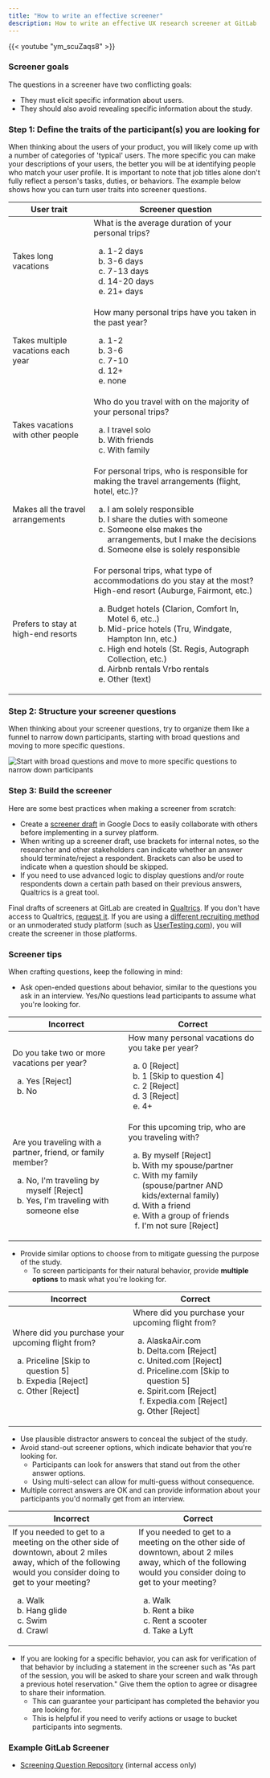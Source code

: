 ```yaml
---
title: "How to write an effective screener"
description: How to write an effective UX research screener at GitLab
---
```


{{< youtube "ym_scuZaqs8" >}}

### Screener goals

The questions in a screener have two conflicting goals:

- They must elicit specific information about users.
- They should also avoid revealing specific information about the study.

### Step 1: Define the traits of the participant(s) you are looking for

When thinking about the users of your product, you will likely come up with a number of categories of 'typical' users. The more specific you can make your descriptions of your users, the better you will be at identifying people who match your user profile. It is important to note that job titles alone don't fully reflect a person's tasks, duties, or behaviors. The example below shows how you can turn user traits into screener questions.

| User trait                          | Screener question                                                                                                                                                                                                                                                                                                           |
|-------------------------------------|-----------------------------------------------------------------------------------------------------------------------------------------------------------------------------------------------------------------------------------------------------------------------------------------------------------------------------|
| Takes long vacations                | What is the average duration of your personal trips? <ol type="a"><li>1-2 days</li><li>3-6 days</li><li>7-13 days</li><li>14-20 days</li><li>21+ days</li></ol>     |
| Takes multiple vacations each year  | How many personal trips have you taken in the past year? <ol type="a"><li>1-2</li> <li>3-6</li> <li>7-10</li><li>12+</li><li>none</li></ol>                                                                                                                                                                                                                                             |
| Takes vacations with other people   | Who do you travel with on the majority of your personal trips? <ol type="a"><li>I travel solo</li> <li>With friends</li><li>With family</li></ol>                                                                                                                                                                                                                  |
| Makes all the travel arrangements   | For personal trips, who is responsible for making the travel arrangements (flight, hotel, etc.)? <ol type="a"><li>I am solely responsible</li><li>I share the duties with someone</li><li>Someone else makes the arrangements, but I make the decisions</li><li>Someone else is solely responsible</li></ol>                                                                 |
| Prefers to stay at high-end resorts | For personal trips, what type of accommodations do you stay at the most? High-end resort (Auburge, Fairmont, etc.) <ol type="a"><li>Budget hotels (Clarion, Comfort In, Motel 6, etc..)</li><li>Mid-price hotels (Tru, Windgate, Hampton Inn, etc.)</li><li>High end hotels (St. Regis, Autograph Collection, etc.)</li><li>Airbnb rentals Vrbo rentals </li><li>Other (text)</li></ol> |

### Step 2: Structure your screener questions

When thinking about your screener questions, try to organize them like a funnel to narrow down participants, starting with broad questions and moving to more specific questions.

![Start with broad questions and move to more specific questions to narrow down participants](/images/product/ux/ux-research/screener_funnel.png)

### Step 3: Build the screener

Here are some best practices when making a screener from scratch:

- Create a [screener draft](https://docs.google.com/document/d/1k_6D-IKByLel7KCHhLOhTTDOS91B4CiQXQdPudYQV5U/copy) in Google Docs to easily collaborate with others before implementing in a survey platform.
- When writing up a screener draft, use brackets for internal notes, so the researcher and other stakeholders can indicate whether an answer should terminate/reject a respondent. Brackets can also be used to indicate when a question should be skipped.
- If you need to use advanced logic to display questions and/or route respondents down a certain path based on their previous answers, Qualtrics is a great tool.

Final drafts of screeners at GitLab are created in [Qualtrics](/handbook/product/ux/ux-research/surveys/qualtrics/). If you don't have access to Qualtrics, [request it](/handbook/security/corporate/end-user-services/onboarding-access-requests/access-requests/). If you are using a [different recruiting method](/handbook/product/ux/ux-research-coordination/recruitment-methods) or an unmoderated study platform (such as [UserTesting.com](https://www.usertesting.com/)), you will create the screener in those platforms.

### Screener tips

When crafting questions, keep the following in mind:

- Ask open-ended questions about behavior, similar to the questions you ask in an interview. Yes/No questions lead participants to assume what you're looking for.

| Incorrect                                                                                                                             | Correct                                                                                                                                                                                                              |
|---------------------------------------------------------------------------------------------------------------------------------------|----------------------------------------------------------------------------------------------------------------------------------------------------------------------------------------------------------------------|
| Do you take two or more vacations per year?  <ol type="a"><li>Yes [Reject]</li><li>No</li></ol>          | How many personal vacations do you take per year?<ol type="a"><li>0 [Reject]</li><li>1 [Skip to question 4]</li><li>2 [Reject]</li><li>3 [Reject]</li><li>4+</li></ol>                      |
| Are you traveling with a partner, friend, or family member?  <ol type="a"><li>No, I'm traveling by myself [Reject]</li><li>Yes, I'm traveling with someone else</li></ol> | For this upcoming trip, who are you traveling with? <ol type="a"><li>By myself [Reject]</li><li>With my spouse/partner</li><li>With my family (spouse/partner AND kids/external family)</li><li>With a friend</li><li>With a group of friends</li><li>I'm not sure [Reject]</li></ol> |

- Provide similar options to choose from to mitigate guessing the purpose of the study.
  - To screen participants for their natural behavior, provide **multiple options** to mask what you're looking for.

| Incorrect                          | Correct                                                                                                                                                                                                                                                                                                           |
|-------------------------------------|-----------------------------------------------------------------------------------------------------------------------------------------------------------------------------------------------------------------------------------------------------------------------------------------------------------------------------|
| Where did you purchase your upcoming flight from?  <ol type="a"><li>Priceline  [Skip to question 5]</li><li>Expedia [Reject]</li><li>Other [Reject]</li></ol>             | Where did you purchase your upcoming flight from? <ol type="a"><li>AlaskaAir.com</li><li>Delta.com [Reject]</li><li>United.com [Reject]</li><li>Priceline.com [Skip to question 5]</li><li>Spirit.com [Reject]</li><li>Expedia.com [Reject]</li><li>Other [Reject]</li></ol>                                                                                                                                                                                                                       |

- Use plausible distractor answers to conceal the subject of the study.
- Avoid stand-out screener options, which indicate behavior that you're looking for.
  - Participants can look for answers that stand out from the other answer options.
  - Using multi-select can allow for multi-guess without consequence.
- Multiple correct answers are OK and can provide information about your participants you'd normally get from an interview.

| Incorrect                          | Correct                                                                                                                                                                                                                                                                                                           |
|-------------------------------------|-----------------------------------------------------------------------------------------------------------------------------------------------------------------------------------------------------------------------------------------------------------------------------------------------------------------------------|
| If you needed to get to a meeting on the other side of downtown, about 2 miles away, which of the following would you consider doing to get to your meeting? <ol type="a"><li>Walk</li><li>Hang glide</li><li>Swim</li><li>Crawl</li></ol>             |If you needed to get to a meeting on the other side of downtown, about 2 miles away, which of the following would you consider doing to get to your meeting? <ol type="a"><li>Walk</li><li>Rent a bike</li><li>Rent a scooter</li><li>Take a Lyft</li></ol>                                                                                                                                                                                       |

- If you are looking for a specific behavior, you can ask for verification of that behavior by including a statement in the screener such as "As part of the session, you will be asked to share your screen and walk through a previous hotel reservation." Give them the option to agree or disagree to share their information.
  - This can guarantee your participant has completed the behavior you are looking for.
  - This is helpful if you need to verify actions or usage to bucket participants into segments.

### Example GitLab Screener

- [Screening Question Repository](https://docs.google.com/document/d/1v8_a3DH9UKhakn61Z1vFXUT-IOAPC6-FwJegaquYUS4/edit?usp=sharing) (internal access only)
